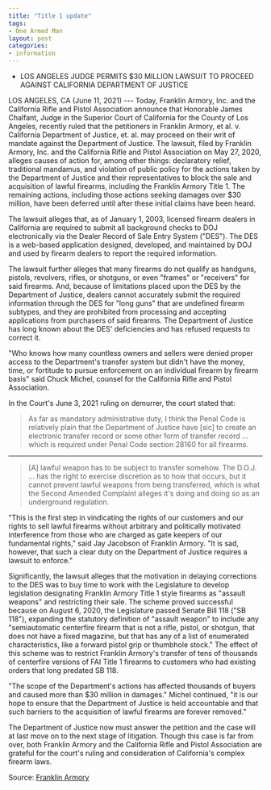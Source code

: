 ```yaml
---
title: "Title 1 update"
tags:
- One Armed Man
layout: post
categories:
- information
---
```


- LOS ANGELES JUDGE PERMITS $30 MILLION LAWSUIT TO PROCEED AGAINST CALIFORNIA DEPARTMENT OF JUSTICE

LOS ANGELES, CA (June 11, 2021) --- Today, Franklin Armory, Inc. and the California Rifle and Pistol Association announce that Honorable James Chalfant, Judge in the Superior Court of California for the County of Los Angeles, recently ruled that the petitioners in Franklin Armory, et al. v. California Department of Justice, et. al. may proceed on their writ of mandate against the Department of Justice. The lawsuit, filed by Franklin Armory, Inc. and the California Rifle and Pistol Association on May 27, 2020, alleges causes of action for, among other things: declaratory relief, traditional mandamus, and violation of public policy for the actions taken by the Department of Justice and their representatives to block the sale and acquisition of lawful firearms, including the Franklin Armory Title 1. The remaining actions, including those actions seeking damages over $30 million, have been deferred until after these initial claims have been heard.

The lawsuit alleges that, as of January 1, 2003, licensed firearm dealers in California are required to submit all background checks to DOJ electronically via the Dealer Record of Sale Entry System ("DES"). The DES is a web-based application designed, developed, and maintained by DOJ and used by firearm dealers to report the required information.

The lawsuit further alleges that many firearms do not qualify as handguns, pistols, revolvers, rifles, or shotguns, or even "frames" or "receivers" for said firearms. And, because of limitations placed upon the DES by the Department of Justice, dealers cannot accurately submit the required information through the DES for "long guns" that are undefined firearm subtypes, and they are prohibited from processing and accepting applications from purchasers of said firearms. The Department of Justice has long known about the DES' deficiencies and has refused requests to correct it.

"Who knows how many countless owners and sellers were denied proper access to the Department's transfer system but didn't have the money, time, or fortitude to pursue enforcement on an individual firearm by firearm basis" said Chuck Michel, counsel for the California Rifle and Pistol Association.

In the Court's June 3, 2021 ruling on demurrer, the court stated that:

> As far as mandatory administrative duty, I think the Penal Code is relatively plain that the Department of Justice have \[sic\] to create an electronic transfer record or some other form of transfer record ... which is required under Penal Code section 28160 for all firearms.

---

> \[A\] lawful weapon has to be subject to transfer somehow. The D.O.J. ... has the right to exercise discretion as to how that occurs, but it cannot prevent lawful weapons from being transferred, which is what the Second Amended Complaint alleges it's doing and doing so as an underground regulation.

"This is the first step in vindicating the rights of our customers and our rights to sell lawful firearms without arbitrary and politically motivated interference from those who are charged as gate keepers of our fundamental rights," said Jay Jacobson of Franklin Armory. "It is sad, however, that such a clear duty on the Department of Justice requires a lawsuit to enforce."

Significantly, the lawsuit alleges that the motivation in delaying corrections to the DES was to buy time to work with the Legislature to develop legislation designating Franklin Armory Title 1 style firearms as "assault weapons" and restricting their sale. The scheme proved successful because on August 6, 2020, the Legislature passed Senate Bill 118 ("SB 118"), expanding the statutory definition of "assault weapon" to include any "semiautomatic centerfire firearm that is not a rifle, pistol, or shotgun, that does not have a fixed magazine, but that has any of a list of enumerated characteristics, like a forward pistol grip or thumbhole stock." The effect of this scheme was to restrict Franklin Armory's transfer of tens of thousands of centerfire versions of FAI Title 1 firearms to customers who had existing orders that long predated SB 118.

"The scope of the Department's actions has affected thousands of buyers and caused more than $30 million in damages." Michel continued, "it is our hope to ensure that the Department of Justice is held accountable and that such barriers to the acquisition of lawful firearms are forever removed."

The Department of Justice now must answer the petition and the case will at last move on to the next stage of litigation. Though this case is far from over, both Franklin Armory and the California Rifle and Pistol Association are grateful for the court's ruling and consideration of California's complex firearm laws.

Source: [Franklin Armory](https://www.franklinarmory.com)
